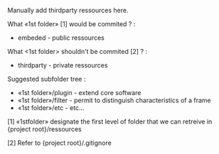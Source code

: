 Manually add thirdparty ressources here.

What «1st folder» [1] would be commited ? :
* embeded - public ressources

What <1st folder> shouldn't be commited [2] ? : 
* thirdparty - private ressources 

Suggested subfolder tree  :
* «1st folder»/plugin - extend core software
* «1st folder»/filter - permit to distinguish characteristics of a frame
* «1st folder»/etc    - etc...

[1] «1stfolder» designate the first level of folder that we can retreive in {project root}/ressources

[2] Refer to {project root}/.gitignore

